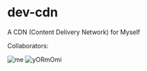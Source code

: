 # dev-cdn
A CDN (Content Delivery Network) for Myself

Collaborators:

![me](https://github.com/turbomaster95.png)
![yORmOmi](https://github.com/yORmOmi.png)
